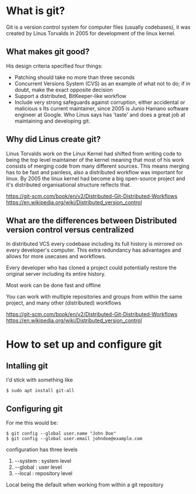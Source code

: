 # What is git?

Git is a version control system for computer files (usually codebases), it was created by Linus Torvalds in 2005 for development of the linux kernel.

## What makes git good?

His design criteria specified four things: 

* Patching should take no more than three seconds
* Concurrent Versions System (CVS) as an example of what not to do; if in doubt, make the exact opposite decision
* Support a distributed, BitKeeper-like workflow
* Include very strong safeguards against corruption, either accidental or malicious
s 
Its current maintainer, since 2005 is Junio Hamano software engineer at Google. Who Linus says has 'taste' and does a great job at maintaining and developing git.

## Why did Linus create git?

Linus Torvalds work on the Linux Kernel had shifted from writing code to being the top level maintainer of the kernel meaning
that most of his work consists of merging code from many different sources. This means merging has to be fast and painless,
also a distributed workflow was important for linux. By 2005 the linux kernel had become a big open-source project and it's
distributed organisational structure reflects that. 

https://git-scm.com/book/en/v2/Distributed-Git-Distributed-Workflows
https://en.wikipedia.org/wiki/Distributed_version_control

## What are the differences between Distributed version control versus centralized

In distributed VCS every codebase including its full history is mirrored on every developer's computer.
This extra redundancy has advantages and allows for more usecases and workflows.

Every developer who has cloned a project could potentially restore the original server including its entire history. 

Most work can be done fast and offline

You can work with multiple repositories and groups from within the same project, and many other (distributed) workflows

https://git-scm.com/book/en/v2/Distributed-Git-Distributed-Workflows
https://en.wikipedia.org/wiki/Distributed_version_control

# How to set up and configure git

## Intalling git

I'd stick with something like

```
$ sudo apt install git-all
```

## Configuring git
For me this would be:


```
$ git config --global user.name "John Doe"
$ git config --global user.email johndoe@example.com
```
configuration has three levels

1. --system : system level
2. --global : user level
3. --local  : repository level

Local being the default when working from within a git repository







